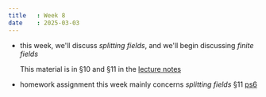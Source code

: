 ```yaml
---
title   : Week 8
date    : 2025-03-03
---
```


- this week, we'll discuss *splitting fields*, and we'll begin discussing *finite fields*

  This material is in §10 and §11 in the [lecture notes](/course-content/lecture-notes.pdf)

- homework assignment this week mainly concerns *splitting fields* §11
  [ps6](/course-assignments/PS6--splitting-fields.pdf)
